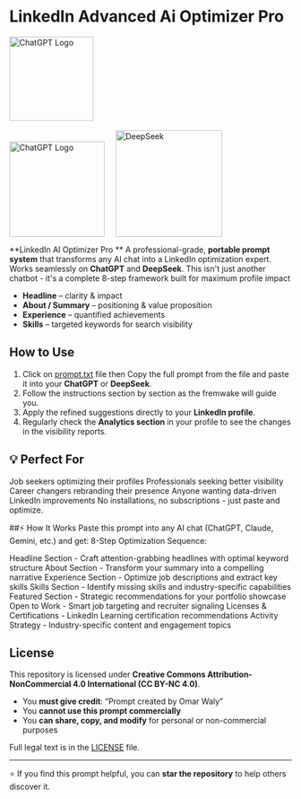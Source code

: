 # LinkedIn Advanced Ai Optimizer Pro
<p align="left">
 <img src="https://upload.wikimedia.org/wikipedia/commons/thumb/0/01/LinkedIn_Logo.svg/640px-LinkedIn_Logo.svg.png" alt="ChatGPT Logo" width="150">
  &nbsp; &nbsp; 
</p>

<p align="left">
  <img src="https://gpng.net/wp-content/uploads/ChatGPT-Logo-With-Text-PNG.png" 
       alt="ChatGPT Logo" width="170" style="display:inline; vertical-align: bottom;">
  &nbsp; &nbsp; 
  <img src="https://upload.wikimedia.org/wikipedia/commons/thumb/e/ec/DeepSeek_logo.svg/2560px-DeepSeek_logo.svg.png" 
       alt="DeepSeek" width="190" style="display:inline; vertical-align: bottom;">
</p>

**LinkedIn AI Optimizer Pro ** A professional-grade, **portable prompt system** that transforms any AI chat into a LinkedIn optimization expert. Works seamlessly on **ChatGPT** and **DeepSeek**. This isn't just another chatbot - it's a complete 8-step framework built for maximum profile impact

- **Headline** – clarity & impact  
- **About / Summary** – positioning & value proposition  
- **Experience** – quantified achievements  
- **Skills** – targeted keywords for search visibility  

## How to Use

1. Click on [prompt.txt](./prompt.txt) file then Copy the full prompt from the file and paste it into your **ChatGPT** or **DeepSeek**.  
2. Follow the instructions section by section as the fremwake will guide you.  
3. Apply the refined suggestions directly to your **LinkedIn profile**.
4. Regularly check the **Analytics section** in your profile to see the changes in the visibility reports.

## 💡 Perfect For
Job seekers optimizing their profiles
Professionals seeking better visibility
Career changers rebranding their presence
Anyone wanting data-driven LinkedIn improvements
No installations, no subscriptions - just paste and optimize.


##⚡ How It Works
Paste this prompt into any AI chat (ChatGPT, Claude, Gemini, etc.) and get:
8-Step Optimization Sequence:

Headline Section - Craft attention-grabbing headlines with optimal keyword structure
About Section - Transform your summary into a compelling narrative
Experience Section - Optimize job descriptions and extract key skills
Skills Section - Identify missing skills and industry-specific capabilities
Featured Section - Strategic recommendations for your portfolio showcase
Open to Work - Smart job targeting and recruiter signaling
Licenses & Certifications - LinkedIn Learning certification recommendations
Activity Strategy - Industry-specific content and engagement topics

## License

This repository is licensed under **Creative Commons Attribution-NonCommercial 4.0 International (CC BY-NC 4.0)**.  

- You **must give credit**: “Prompt created by Omar Waly”  
- You **cannot use this prompt commercially**  
- You **can share, copy, and modify** for personal or non-commercial purposes  

Full legal text is in the [LICENSE](./LICENSE) file.


---

⭐ If you find this prompt helpful, you can **star the repository** to help others discover it.
